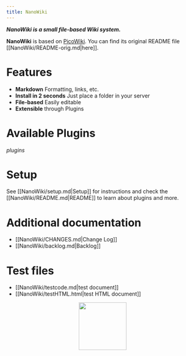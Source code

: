 ```yaml
---
title: NanoWiki
---
```

**_NanoWiki is a small file-based Wiki system._**

__NanoWiki__ is based on [PicoWiki](https://github.com/luckyshot/picowiki).
You can find its original README file [[NanoWiki/README-orig.md|here]].

# Features

- **Markdown** Formatting, links, etc.
- **Install in 2 seconds** Just place a folder in your server
- **File-based** Easily editable
- **Extensible** through Plugins

# Available Plugins

$plugins$

# Setup

See [[NanoWiki/setup.md|Setup]] for instructions and check the
[[NanoWiki/README.md|README]] to learn about plugins and more.

# Additional documentation

- [[NanoWiki/CHANGES.md|Change Log]]
- [[NanoWiki/backlog.md|Backlog]]

# Test files

- [[NanoWiki/testcode.md|test document]]
- [[NanoWiki/testHTML.html|test HTML document]]


<p style="text-align: center">
 <img src="$config.app_url$/static/picowiki-icon.png" style="height:125px;width:125px">
</p>

